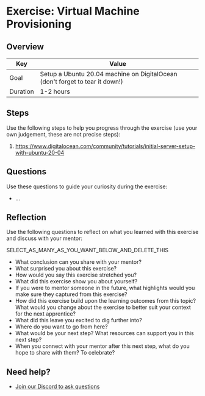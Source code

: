 # Exercise: Virtual Machine Provisioning

## Overview

| Key | Value |
| --- | --- |
| Goal | Setup a Ubuntu 20.04 machine on DigitalOcean (don't forget to tear it down!) |
| Duration | 1-2 hours |


## Steps

Use the following steps to help you progress through the exercise (use your own judgement, these are not precise steps):

1. https://www.digitalocean.com/community/tutorials/initial-server-setup-with-ubuntu-20-04

## Questions

Use these questions to guide your curiosity during the exercise:

- ...

## Reflection

Use the following questions to reflect on what you learned with this exercise and discuss with your mentor:

SELECT_AS_MANY_AS_YOU_WANT_BELOW_AND_DELETE_THIS

- What conclusion can you share with your mentor?
- What surprised you about this exercise?
- How would you say this exercise stretched you? 
- What did this exercise show you about yourself?
- If you were to mentor someone in the future, what highlights would you make sure they captured from this exercise? 
- How did this exercise build upon the learning outcomes from this topic? What would you change about the exercise to better suit your context for the next apprentice?
- What did this leave you excited to dig further into? 
- Where do you want to go from here?
- What would be your next step? What resources can support you in this next step?
- When you connect with your mentor after this next step, what do you hope to share with them? To celebrate? 

## Need help?

- [Join our Discord to ask questions](https://discord.gg/bDVYvG3Czd)
